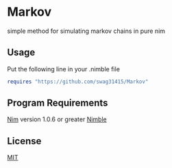 # Markov
simple method for simulating markov chains in pure nim

## Usage
Put the following line in your .nimble file

```nim
requires "https://github.com/swag31415/Markov"
```

## Program Requirements
[Nim](https://nim-lang.org/) version 1.0.6 or greater
[Nimble](https://github.com/nim-lang/nimble)

## License
[MIT](https://choosealicense.com/licenses/mit/)
